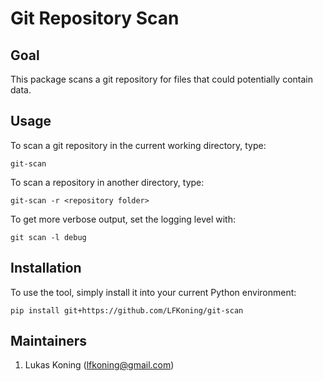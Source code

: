 # Git Repository Scan

## Goal

This package scans a git repository for files that could potentially contain data.

## Usage

To scan a git repository in the current working directory, type:

```shell
git-scan
```

To scan a repository in another directory, type:

```shell
git-scan -r <repository folder>
```

To get more verbose output, set the logging level with:

```shell
git scan -l debug
```

## Installation

To use the tool, simply install it into your current Python environment:

```shell
pip install git+https://github.com/LFKoning/git-scan
```


## Maintainers

1. Lukas Koning (lfkoning@gmail.com)